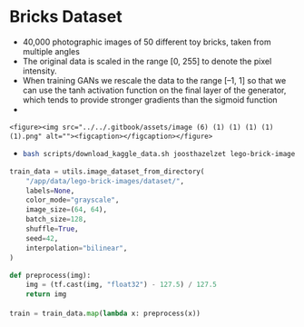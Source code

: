 # Bricks Dataset

* 40,000 photographic images of 50 different toy bricks, taken from multiple angles
* The original data is scaled in the range \[0, 255] to denote the pixel intensity.&#x20;
* When training GANs we rescale the data to the range \[–1, 1] so that we can use the tanh activation function on the final layer of the generator, which tends to provide stronger gradients than the sigmoid function
*

    <figure><img src="../../.gitbook/assets/image (6) (1) (1) (1) (1) (1).png" alt=""><figcaption></figcaption></figure>
* ```bash
  bash scripts/download_kaggle_data.sh joosthazelzet lego-brick-images
  ```

```python
train_data = utils.image_dataset_from_directory(
    "/app/data/lego-brick-images/dataset/",
    labels=None,
    color_mode="grayscale",
    image_size=(64, 64),
    batch_size=128,
    shuffle=True,
    seed=42,
    interpolation="bilinear",
)
```

```python
def preprocess(img):
    img = (tf.cast(img, "float32") - 127.5) / 127.5
    return img

train = train_data.map(lambda x: preprocess(x))
```
